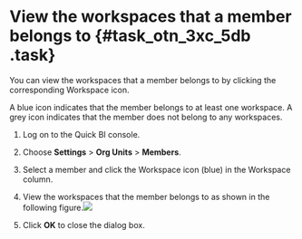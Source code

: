 # View the workspaces that a member belongs to {#task_otn_3xc_5db .task}

You can view the workspaces that a member belongs to by clicking the corresponding Workspace icon.

A blue icon indicates that the member belongs to at least one workspace. A grey icon indicates that the member does not belong to any workspaces.

1.   Log on to the Quick BI console. 
2.  Choose **Settings** \> **Org Units** \> **Members**. 
3.   Select a member and click the Workspace icon \(blue\) in the Workspace column. 
4.   View the workspaces that the member belongs to as shown in the following figure.![](http://static-aliyun-doc.oss-cn-hangzhou.aliyuncs.com/assets/img/9158/15580594821117_en-US.png)

 
5.   Click **OK** to close the dialog box. 

